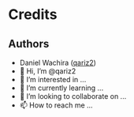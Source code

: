 # Credits 

## Authors 

- Daniel Wachira ([qariz2](https://github.com/qariz2/))
- 👋 Hi, I’m @qariz2
- 👀 I’m interested in ...
- 🌱 I’m currently learning ...
- 💞️ I’m looking to collaborate on ...
- 📫 How to reach me ...

<!---
qariz2/qariz2 is a ✨ special ✨ repository because its `README.md` (this file) appears on your GitHub profile.
You can click the Preview link to take a look at your changes.
--->
